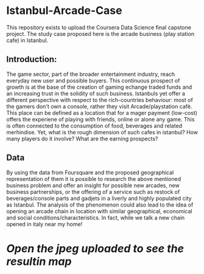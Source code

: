 # Istanbul-Arcade-Case
This repository exists to upload the Coursera Data Science final capstone project. The study case proposed here is the arcade business (play station cafe) in Istanbul.

## Introduction:
The game sector, part of the broader entertainment industry, reach everyday new user and possible buyers. This continuous prospect of growth is at the base of the creation of gaming echange traded funds and an increasing trust in the solidity of such business. Istanbuls yet offer a different perspective with respect to the rich-countries behaviour: most of the gamers don't own a console, rather they visit Arcade/playstation cafè. This place can be defined as a location that for a mager payment (low-cost) offers the experiene of playing with friends, online or alone any game. This is often connected to the consumption of food, beverages and related merhindise. Yet, what is the rough dimension of such cafes in istanbul? How many players do it involve? What are the earning prospects?

## Data
By using the data from Foursquare and the proposed geographical representation of them it is possible to research the above mentioned business problem and offer an insight for possible new arcades, new business partnerships, or the offering of a service such as restock of beverages/console parts and gadjets in a liverly and highly populated city as Istanbul. The analysis of the phenomenon could also lead to the idea of opening an arcade chain in location with similar geographical, economical and social conditions/characteristics. In fact, while we talk a new chain opened in italy near my home!

# _Open the jpeg uploaded to see the resultin map_ 
